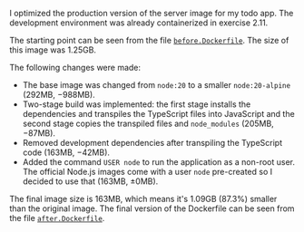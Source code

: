I optimized the production version of the server image for my todo app. The development environment was already containerized in exercise 2.11.

The starting point can be seen from the file [`before.Dockerfile`](./before.Dockerfile). The size of this image was 1.25GB.

The following changes were made:

- The base image was changed from `node:20` to a smaller `node:20-alpine` (292MB, −988MB).
- Two-stage build was implemented: the first stage installs the dependencies and transpiles the TypeScript files into JavaScript and the second stage copies the transpiled files and `node_modules` (205MB, −87MB).
- Removed development dependencies after transpiling the TypeScript code (163MB, −42MB).
- Added the command `USER node` to run the application as a non-root user. The official Node.js images come with a user `node` pre-created so I decided to use that (163MB, ±0MB).

The final image size is 163MB, which means it's 1.09GB (87.3%) smaller than the original image. The final version of the Dockerfile can be seen from the file [`after.Dockerfile`](./after.Dockerfile).
